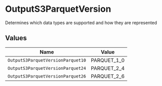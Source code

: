 # OutputS3ParquetVersion

Determines which data types are supported and how they are represented


## Values

| Name                              | Value                             |
| --------------------------------- | --------------------------------- |
| `OutputS3ParquetVersionParquet10` | PARQUET_1_0                       |
| `OutputS3ParquetVersionParquet24` | PARQUET_2_4                       |
| `OutputS3ParquetVersionParquet26` | PARQUET_2_6                       |